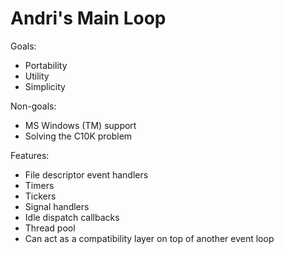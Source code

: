 # Andri's Main Loop

Goals:
 * Portability
 * Utility
 * Simplicity

Non-goals:
 * MS Windows (TM) support
 * Solving the C10K problem

Features:
 * File descriptor event handlers
 * Timers
 * Tickers
 * Signal handlers
 * Idle dispatch callbacks
 * Thread pool
 * Can act as a compatibility layer on top of another event loop
